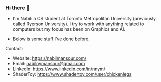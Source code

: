 ### Hi there 👋
- I'm Nabil: a CS student at Toronto Metropolitan University (previously called Ryerson University). I try to work with anything related to computers but my focus has been on Graphics and AI.

- Below is some stuff I've done before.

Contact:
- Website: https://nabilmansour.com/
- Email: nabilnymansour@gmail.com
- LinkedIn: https://www.linkedin.com/in/nnym/
- ShaderToy: https://www.shadertoy.com/user/chickenlegs
<!--
**NabilNYMansour/NabilNYMansour** is a ✨ _special_ ✨ repository because its `README.md` (this file) appears on your GitHub profile.

Here are some ideas to get you started:

- 🔭 I’m currently working on ...
- 🌱 I’m currently learning ...
- 👯 I’m looking to collaborate on ...
- 🤔 I’m looking for help with ...
- 💬 Ask me about ...
- 📫 How to reach me: ...
- 😄 Pronouns: ...
- ⚡ Fun fact: ...
-->
